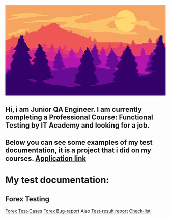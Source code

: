 ![Header](https://github.com/LozkoMatvei/LozkoMATVEI/blob/main/assets/1.png)

## Hi, i am Junior QA Engineer. I am currently completing a Professional Course: Functional Testing by IT Academy and looking for a job.
## Below you can see some examples of my test documentation, it is a project that i did on my courses. [Application link](https://docs.google.com/document/d/12UdfB-XcokT5DZ0-ktVDVPJUGc2DE1XmfLiuL1E1EHY/edit) 

# My test documentation:
## Forex Testing
[Forex Test-Cases](https://docs.google.com/spreadsheets/d/1rXJpgJXrE8V4ku9viwPdePHrG9MIepsSLmdNCcKwbgw/edit#gid=0)
[Forex Bug-report](https://docs.google.com/spreadsheets/d/1hlN83O5jhC2prJ7u0wZFFcKt3mBY7ih3LTs2qlETSGE/edit#gid=0)
Also [Test-result report](https://docs.google.com/document/d/1mqhfjpDjTn6-h02UVifR2cg1NzoYTJIj/edit)
     [Check-list](https://docs.google.com/spreadsheets/d/1DH1bbs8dhHYfA9p1DMZkocY49-SnQJQLggR6l5s815k/edit#gid=0)

